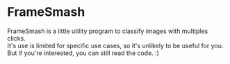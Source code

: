 # FrameSmash

FrameSmash is a little utility program to classify images with multiples clicks.\
It's use is limited for specific use cases, so it's unlikely to be useful for you.\
But if you're interested, you can still read the code. :)
